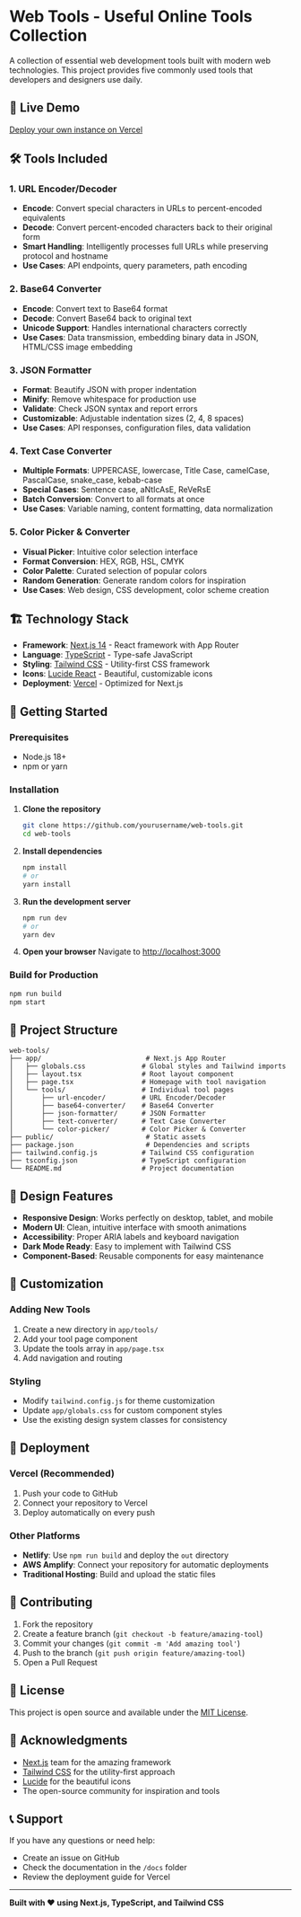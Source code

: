 # Web Tools - Useful Online Tools Collection

A collection of essential web development tools built with modern web technologies. This project provides five commonly used tools that developers and designers use daily.

## 🚀 Live Demo

[Deploy your own instance on Vercel](https://vercel.com)

## 🛠️ Tools Included

### 1. URL Encoder/Decoder
- **Encode**: Convert special characters in URLs to percent-encoded equivalents
- **Decode**: Convert percent-encoded characters back to their original form
- **Smart Handling**: Intelligently processes full URLs while preserving protocol and hostname
- **Use Cases**: API endpoints, query parameters, path encoding

### 2. Base64 Converter
- **Encode**: Convert text to Base64 format
- **Decode**: Convert Base64 back to original text
- **Unicode Support**: Handles international characters correctly
- **Use Cases**: Data transmission, embedding binary data in JSON, HTML/CSS image embedding

### 3. JSON Formatter
- **Format**: Beautify JSON with proper indentation
- **Minify**: Remove whitespace for production use
- **Validate**: Check JSON syntax and report errors
- **Customizable**: Adjustable indentation sizes (2, 4, 8 spaces)
- **Use Cases**: API responses, configuration files, data validation

### 4. Text Case Converter
- **Multiple Formats**: UPPERCASE, lowercase, Title Case, camelCase, PascalCase, snake_case, kebab-case
- **Special Cases**: Sentence case, aNtIcAsE, ReVeRsE
- **Batch Conversion**: Convert to all formats at once
- **Use Cases**: Variable naming, content formatting, data normalization

### 5. Color Picker & Converter
- **Visual Picker**: Intuitive color selection interface
- **Format Conversion**: HEX, RGB, HSL, CMYK
- **Color Palette**: Curated selection of popular colors
- **Random Generation**: Generate random colors for inspiration
- **Use Cases**: Web design, CSS development, color scheme creation

## 🏗️ Technology Stack

- **Framework**: [Next.js 14](https://nextjs.org/) - React framework with App Router
- **Language**: [TypeScript](https://www.typescriptlang.org/) - Type-safe JavaScript
- **Styling**: [Tailwind CSS](https://tailwindcss.com/) - Utility-first CSS framework
- **Icons**: [Lucide React](https://lucide.dev/) - Beautiful, customizable icons
- **Deployment**: [Vercel](https://vercel.com) - Optimized for Next.js

## 🚀 Getting Started

### Prerequisites
- Node.js 18+ 
- npm or yarn

### Installation

1. **Clone the repository**
   ```bash
   git clone https://github.com/yourusername/web-tools.git
   cd web-tools
   ```

2. **Install dependencies**
   ```bash
   npm install
   # or
   yarn install
   ```

3. **Run the development server**
   ```bash
   npm run dev
   # or
   yarn dev
   ```

4. **Open your browser**
   Navigate to [http://localhost:3000](http://localhost:3000)

### Build for Production

```bash
npm run build
npm start
```

## 📁 Project Structure

```
web-tools/
├── app/                          # Next.js App Router
│   ├── globals.css              # Global styles and Tailwind imports
│   ├── layout.tsx               # Root layout component
│   ├── page.tsx                 # Homepage with tool navigation
│   └── tools/                   # Individual tool pages
│       ├── url-encoder/         # URL Encoder/Decoder
│       ├── base64-converter/    # Base64 Converter
│       ├── json-formatter/      # JSON Formatter
│       ├── text-converter/      # Text Case Converter
│       └── color-picker/        # Color Picker & Converter
├── public/                       # Static assets
├── package.json                  # Dependencies and scripts
├── tailwind.config.js           # Tailwind CSS configuration
├── tsconfig.json                # TypeScript configuration
└── README.md                    # Project documentation
```

## 🎨 Design Features

- **Responsive Design**: Works perfectly on desktop, tablet, and mobile
- **Modern UI**: Clean, intuitive interface with smooth animations
- **Accessibility**: Proper ARIA labels and keyboard navigation
- **Dark Mode Ready**: Easy to implement with Tailwind CSS
- **Component-Based**: Reusable components for easy maintenance

## 🔧 Customization

### Adding New Tools

1. Create a new directory in `app/tools/`
2. Add your tool page component
3. Update the tools array in `app/page.tsx`
4. Add navigation and routing

### Styling

- Modify `tailwind.config.js` for theme customization
- Update `app/globals.css` for custom component styles
- Use the existing design system classes for consistency

## 🚀 Deployment

### Vercel (Recommended)

1. Push your code to GitHub
2. Connect your repository to Vercel
3. Deploy automatically on every push

### Other Platforms

- **Netlify**: Use `npm run build` and deploy the `out` directory
- **AWS Amplify**: Connect your repository for automatic deployments
- **Traditional Hosting**: Build and upload the static files

## 🤝 Contributing

1. Fork the repository
2. Create a feature branch (`git checkout -b feature/amazing-tool`)
3. Commit your changes (`git commit -m 'Add amazing tool'`)
4. Push to the branch (`git push origin feature/amazing-tool`)
5. Open a Pull Request

## 📝 License

This project is open source and available under the [MIT License](LICENSE).

## 🙏 Acknowledgments

- [Next.js](https://nextjs.org/) team for the amazing framework
- [Tailwind CSS](https://tailwindcss.com/) for the utility-first approach
- [Lucide](https://lucide.dev/) for the beautiful icons
- The open-source community for inspiration and tools

## 📞 Support

If you have any questions or need help:

- Create an issue on GitHub
- Check the documentation in the `/docs` folder
- Review the deployment guide for Vercel

---

**Built with ❤️ using Next.js, TypeScript, and Tailwind CSS**
